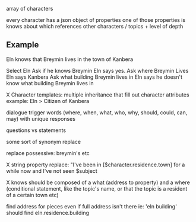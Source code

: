 

array of characters

every character has a json object of properties
one of those properties is knows about which references other characters / topics + level of depth



## Example

Eln knows that Breymin lives in the town of Kanbera

Select Eln
Ask if he knows Breymin
Eln says yes.
Ask where Breymin Lives
Eln says Kanbera
Ask what building Breymin lives in
Eln says he doesn't know what building Breymin lives in



X Character templates: multiple inheritance that fill out character attributes
example: Eln > Citizen of Kanbera


dialogue trigger words (where, when, what, who, why, should, could, can, may) with unique responses

questions vs statements

some sort of synonym replace

replace possessive: breymin's etc

X string property replace:  "I've been in [$character.residence.town] for a while now and I've not seen $subject

X knows should be composed of a what (address to property) and a where (conditional statement, like the topic's name, or that the topic is a resident of a certain town etc)

find address for pieces even if full address isn't there ie: 'eln building' should find eln.residence.building